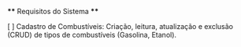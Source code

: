 **\*\*** Requisitos do Sistema **\*\***

[ ] Cadastro de Combustíveis: Criação, leitura, atualização e exclusão (CRUD) de tipos de combustíveis (Gasolina, Etanol).
